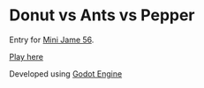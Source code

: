 # Donut vs Ants vs Pepper
Entry for [Mini Jame 56](https://itch.io/jam/mini-jam-56-sky).

[Play here](https://haygarrygames.itch.io/donut-vs-ants-vs-pepper)

Developed using [Godot Engine](https://godotengine.org/)